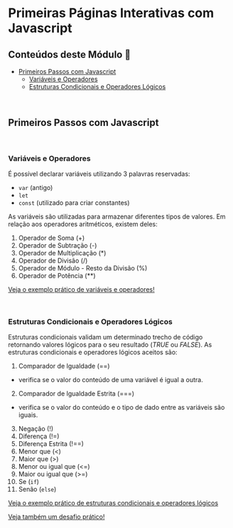 # Primeiras Páginas Interativas com Javascript

## Conteúdos deste Módulo 🔎

- [Primeiros Passos com Javascript](#primeiros-passos-com-javascript)
  - [Variáveis e Operadores](#variáveis-e-operadores)
  - [Estruturas Condicionais e Operadores Lógicos](#estruturas-condicionais-e-operadores-lógicos)

<br>

## Primeiros Passos com Javascript

<br>

### **Variáveis e Operadores**

É possível declarar variáveis utilizando 3 palavras reservadas:

- `var` (antigo)
- `let`
- `const` (utilizado para criar constantes)

As variáveis são utilizadas para armazenar diferentes tipos de valores. Em relação aos operadores aritméticos, existem deles:

1. Operador de Soma (+)
2. Operador de Subtração (-)
3. Operador de Multiplicação (\*)
4. Operador de Divisão (/)
5. Operador de Módulo - Resto da Divisão (%)
6. Operador de Potência (\*\*)

[Veja o exemplo prático de variáveis e operadores!](./variaveis-operadores.js)

<br>

### **Estruturas Condicionais e Operadores Lógicos**

Estruturas condicionais validam um determinado trecho de código retornando valores lógicos para o seu resultado (_TRUE_ ou _FALSE_). As estruturas condicionais e operadores lógicos aceitos são:

1. Comparador de Igualdade (==)

- verifica se o valor do conteúdo de uma variável é igual a outra.

2. Comparador de Igualdade Estrita (===)

- verifica se o valor do conteúdo e o tipo de dado entre as variáveis são iguais.

3. Negação (!)
4. Diferença (!=)
5. Diferença Estrita (!==)
6. Menor que (<)
7. Maior que (>)
8. Menor ou igual que (<=)
9. Maior ou igual que (>=)
10. Se (`if`)
11. Senão (`else`)

[Veja o exemplo prático de estruturas condicionais e operadores lógicos](./condicionais-logicos.js)

[Veja também um desafio prático!](./lista_exercicios/)

